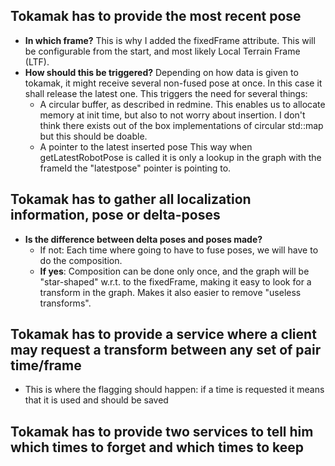 ## Tokamak has to provide the most recent pose

* **In which frame?** This is why I added the fixedFrame attribute. This will be configurable from the start, and most likely Local Terrain Frame (LTF).
* **How should this be triggered?** Depending on how data is given to tokamak, it might receive several non-fused pose at once. In this case it shall release the latest one. This triggers the need for several things:
    * A circular buffer, as described in redmine. This enables us to allocate memory at init time, but also to not worry about insertion. I don't think there exists out of the box implementations of circular std::map but this should be doable.
    * A pointer to the latest inserted pose
    This way when getLatestRobotPose is called it is only a lookup in the graph with the frameId the "latestpose" pointer is pointing to.

## Tokamak has to gather all localization information, pose or delta-poses

* **Is the difference between delta poses and poses made?** 
    * If not: Each time where going to have to fuse poses, we will have to do the composition.
    * **If yes**: Composition can be done only once, and the graph will be "star-shaped" w.r.t. to the fixedFrame, making it easy to look for a transform in the graph. Makes it also easier to remove "useless transforms".

## Tokamak has to provide a service where a client may request a transform between any set of pair time/frame

* This is where the flagging should happen: if a time is requested it means that it is used and should be saved

## Tokamak has to provide two services to tell him which times to forget and which times to keep
